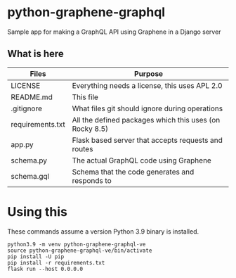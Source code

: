 # python-graphene-graphql

Sample app for making a GraphQL API using Graphene in a Django server

## What is here

| Files | Purpose |
|---|---|
| LICENSE | Everything needs a license, this uses APL 2.0 |
| README.md | This file |
| .gitignore | What files git should ignore during operations |
| requirements.txt | All the defined packages which this uses (on Rocky 8.5) |
| app.py | Flask based server that accepts requests and routes |
| schema.py | The actual GraphQL code using Graphene  |
| schema.gql | Schema that the code generates and responds to |

# Using this

These commands assume a version Python 3.9 binary is installed.

```
python3.9 -m venv python-graphene-graphql-ve
source python-graphene-graphql-ve/bin/activate
pip install -U pip
pip install -r requirements.txt
flask run --host 0.0.0.0
```
